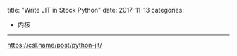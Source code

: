 title: "Write JIT in Stock Python"
date: 2017-11-13
categories:
- 内核
---

<https://csl.name/post/python-jit/>
